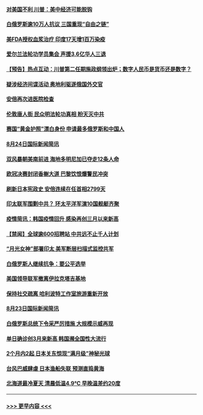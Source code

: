 #### [对美国不利 川普：美中经济可能脱钩](../pages/prog202/a102925269.md?t=08250302) 
#### [白俄罗斯逾10万人抗议 三国重现“自由之链”](../pages/prog202/a102925245.md?t=08250302) 
#### [美FDA授权血浆治疗 印度17天增1百万染疫](../pages/prog202/a102925239.md?t=08250302) 
#### [爱尔兰法轮功学员集会 声援3.6亿华人三退](../pages/prog202/a102925232.md?t=08250302) 
#### [【预告】热点互动：川普第二任期施政纲领出炉；数字人民币是货币还是数字？](../pages/prog202/a102925196.md?t=08250302) 
#### [疑涉经济间谍活动 奥地利驱逐俄国外交官](../pages/prog202/a102925159.md?t=08250302) 
#### [安倍再次进医院检查](../pages/prog202/a102925090.md?t=08250302) 
#### [伦敦唐人街 民众明法轮功真相 盼天灭中共](../pages/prog202/a102925069.md?t=08250302) 
#### [赛国“黄金护照”漂白身份 申请最多俄罗斯和中国人](../pages/prog202/a102925014.md?t=08250302) 
#### [8月24日国际新闻简讯](../pages/prog202/a102925037.md?t=08250302) 
#### [双风暴朝美南前进 海地多明尼加已夺走12条人命](../pages/prog202/a102924925.md?t=08250302) 
#### [欧冠决赛封闭香榭大道 巴黎饮恨爆警民冲突](../pages/prog202/a102924888.md?t=08250302) 
#### [刷新日本宪政史 安倍连续在任首相2799天](../pages/prog202/a102924852.md?t=08250302) 
#### [印太联军围剿中共？ 环太平洋军演10国舰艇齐聚](../pages/prog202/a102924828.md?t=08250302) 
#### [疫情简讯：韩国疫情回升 感染再创三月以来新高](../pages/prog202/a102924687.md?t=08250302) 
#### [【禁闻】全球逾600招聘站 中共远不止千人计划](../pages/prog202/a102924777.md?t=08250302) 
#### [“月光女神”部署印太 美军断层扫描式监控共军](../pages/prog202/a102924733.md?t=08250302) 
#### [白俄罗斯人继续抗争：要公平选举](../pages/prog202/a102924747.md?t=08250302) 
#### [美国领导联军撤离伊拉克塔吉基地](../pages/prog202/a102924740.md?t=08250302) 
#### [保持社交疏离 哈利波特工作室旅游重新开放](../pages/prog202/a102924691.md?t=08250302) 
#### [8月23日国际新闻简讯](../pages/prog202/a102924668.md?t=08250302) 
#### [白俄罗斯总统下令采严厉措施 大规模示威再现](../pages/prog202/a102924594.md?t=08250302) 
#### [单日确诊创3月来新高 韩国濒全国性大流行](../pages/prog202/a102924626.md?t=08250302) 
#### [2个月内2起 日本关东惊现“满月级”神秘光球](../pages/prog202/a102924589.md?t=08250302) 
#### [台风巴威肆虐 日本渔船失联 预测直捣黄海](../pages/prog202/a102924553.md?t=08250302) 
#### [北海道最冷夏天 清晨低温4.9℃ 早晚温差约20度](../pages/prog202/a102924543.md?t=08250302) 

----
#### [ >>> 更早内容 <<< ](../indexes/prog202-earlier.md)
